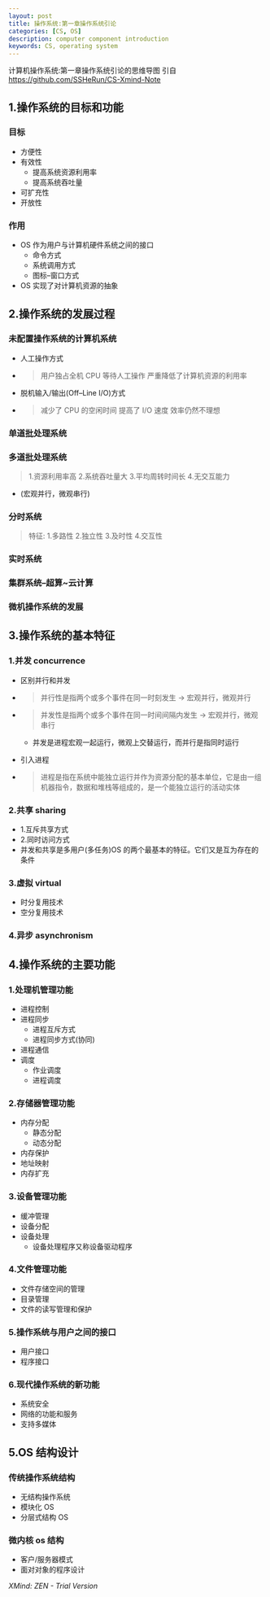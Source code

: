 ```yaml
---
layout: post
title: 操作系统:第一章操作系统引论
categories: [CS, OS]
description: computer component introduction
keywords: CS, operating system
---
```


计算机操作系统:第一章操作系统引论的思维导图 引自<https://github.com/SSHeRun/CS-Xmind-Note>

## 1.操作系统的目标和功能

### 目标

- 方便性
- 有效性
  - 提高系统资源利用率
  - 提高系统吞吐量
- 可扩充性
- 开放性

### 作用

- OS 作为用户与计算机硬件系统之间的接口
  - 命令方式
  - 系统调用方式
  - 图标–窗口方式
- OS 实现了对计算机资源的抽象

## 2.操作系统的发展过程

### 未配置操作系统的计算机系统

- 人工操作方式
- > 用户独占全机 CPU 等待人工操作 严重降低了计算机资源的利用率

- 脱机输入/输出(Off–Line I/O)方式
- > 减少了 CPU 的空闲时间 提高了 I/O 速度 效率仍然不理想

### 单道批处理系统

### 多道批处理系统

> 1.资源利用率高 2.系统吞吐量大 3.平均周转时间长 4.无交互能力

- (宏观并行，微观串行)

### 分时系统

> 特征: 1.多路性 2.独立性 3.及时性 4.交互性

### 实时系统

### 集群系统–超算~云计算

### 微机操作系统的发展

## 3.操作系统的基本特征

### 1.并发 concurrence

- 区别并行和并发
- > 并行性是指两个或多个事件在同一时刻发生 → 宏观并行，微观并行
- > 并发性是指两个或多个事件在同一时间间隔内发生 → 宏观并行，微观串行

  - 并发是进程宏观一起运行，微观上交替运行，而并行是指同时运行

- 引入进程
- > 进程是指在系统中能独立运行并作为资源分配的基本单位，它是由一组机器指令，数据和堆栈等组成的，是一个能独立运行的活动实体

### 2.共享 sharing

- 1.互斥共享方式
- 2.同时访问方式
- 并发和共享是多用户(多任务)OS 的两个最基本的特征。它们又是互为存在的条件

### 3.虚拟 virtual

- 时分复用技术
- 空分复用技术

### 4.异步 asynchronism

## 4.操作系统的主要功能

### 1.处理机管理功能

- 进程控制
- 进程同步
  - 进程互斥方式
  - 进程同步方式(协同)
- 进程通信
- 调度
  - 作业调度
  - 进程调度

### 2.存储器管理功能

- 内存分配
  - 静态分配
  - 动态分配
- 内存保护
- 地址映射
- 内存扩充

### 3.设备管理功能

- 缓冲管理
- 设备分配
- 设备处理
  - 设备处理程序又称设备驱动程序

### 4.文件管理功能

- 文件存储空间的管理
- 目录管理
- 文件的读写管理和保护

### 5.操作系统与用户之间的接口

- 用户接口
- 程序接口

### 6.现代操作系统的新功能

- 系统安全
- 网络的功能和服务
- 支持多媒体

## 5.OS 结构设计

### 传统操作系统结构

- 无结构操作系统
- 模块化 OS
- 分层式结构 OS

### 微内核 os 结构

- 客户/服务器模式
- 面对对象的程序设计

_XMind: ZEN - Trial Version_
